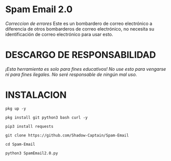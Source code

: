 # Spam Email 2.0 
_Correccion de errores_
Este es un bombardero de correo electrónico a diferencia de otros bombarderos de correo electrónico, no necesita su identificación de correo electrónico para usar esto.

# DESCARGO DE RESPONSABILIDAD
_¡Esta herramienta es solo para fines educativos! No use esto para vengarse ni para fines ilegales.
No seré responsable de ningún mal uso._

# INSTALACION
```
pkg up -y

pkg install git python3 bash curl -y

pip3 install requests

git clone https://github.com/Shadow-Captain/Spam-Email

cd Spam-Email

python3 SpamEmail2.0.py
```
